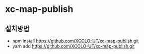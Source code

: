 # xc-map-publish
## 설치방법
- npm install https://github.com/XCOLO-UT/xc-map-publish.git
- yarn add https://github.com/XCOLO-UT/xc-map-publish.git
